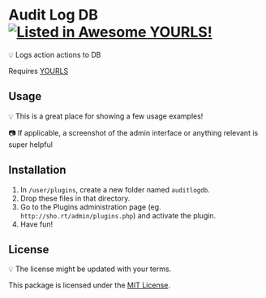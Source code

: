 # Audit Log DB [![Listed in Awesome YOURLS!](https://img.shields.io/badge/Awesome-YOURLS-C5A3BE)](https://github.com/YOURLS/awesome-yourls/)

:bulb: Logs action actions to DB

Requires [YOURLS](https://yourls.org)

## Usage

:bulb: This is a great place for showing a few usage examples!

:camera: If applicable, a screenshot of the admin interface or anything relevant is super helpful

## Installation

1. In `/user/plugins`, create a new folder named `auditlogdb`.
2. Drop these files in that directory.
3. Go to the Plugins administration page (eg. `http://sho.rt/admin/plugins.php`) and activate the plugin.
4. Have fun!

## License

:bulb: The license might be updated with your terms.

This package is licensed under the [MIT License](LICENSE).
